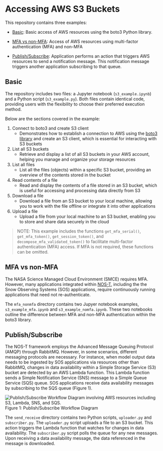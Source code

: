 # Accessing AWS S3 Buckets

This repository contains three examples: 

* [Basic](#basic): Basic access of AWS resources using the boto3 Python library.

* [MFA vs non-MFA](#mfa-vs-non-mfa): Access of AWS resources using multi-factor authentication (MFA) and non-MFA

* [Publish/Subscribe](#publishsubscribe): Application performs an action that triggers AWS resources to send a notification message. This notification message triggers another application subscribing to that queue.

## Basic

The repository includes two files: a Jupyter notebook (`s3_example.ipynb`) and a Python script (`s3_example.py`). Both files contain identical code, providing users with the flexibility to choose their preferred execution method.

Below are the sections covered in the example:

1. Connect to boto3 and create S3 client
    * Demonstrates how to establish a connection to AWS using the [boto3 library](https://boto3.amazonaws.com/v1/documentation/api/latest/index.html) and create an S3 client, which is essential for interacting with S3 buckets
1. List all S3 buckets
    * Retrieve and display a list of all S3 buckets in your AWS account, helping you manage and organize your storage resources
1. List all files
    * List all the files (objects) within a specific S3 bucket, providing an overview of the contents stored in the bucket
1. Read contents of a file
    * Read and display the contents of a file stored in an S3 bucket, which is useful for accessing and processing data directly from S3
1. Download a file
    * Download a file from an S3 bucket to your local machine, allowing you to work with the file offline or integrate it into other applications
1. Upload a file
    * Upload a file from your local machine to an S3 bucket, enabling you to store and share data securely in the cloud

> NOTE: This example includes the functions `get_mfa_serial()`, `get_mfa_token()`, `get_session_token()`, and `decompose_mfa_validated_token()` to facilitate multi-factor authentication (MFA) access. If MFA is not required, these functions can be omitted.

## MFA vs non-MFA

The NASA Science Managed Cloud Environment (SMCE) requires MFA. However, many applications integrated within [NOS-T](https://github.com/code-lab-org/nost-tools), including the the Snow Observing Systems (SOS) applications, require continuously running applications that need not re-authenticate.

The `mfa_nonmfa` directory contains two Jupyer notebook examples, `s3_example_mfa.ipynb` and `s3_example_nomfa.ipynb`. These two notebooks outline the difference between MFA and non-MFA authentication within the boto3 library.

## Publish/Subscribe

The NOS-T framework employs the Advanced Message Queuing Protocol (AMQP) through RabbitMQ. However, in some scenarios, different messaging protocols are necessary. For instance, when model output data needs to be ingested by SOS applications via resources other than RabbitMQ, changes in data availability within a Simple Storage Service (S3) bucket are detected by an AWS Lambda function. This Lambda function sends a Simple Notification Service (SNS) message to a Simple Queue Service (SQS) queue. SOS applications receive data availability messages by subscribing to the SQS queue (Figure 1).

<img src="https://docs.google.com/drawings/d/e/2PACX-1vTmZIFYDTr8kw22hmZzo7mpdfYMv_oKMk9DdagOu0ESL11nvcv374iLfNZTaMVI7LT1iGR6EyGKiY7A/pub?w=1318&amp;h=764" alt="Publish/Subscribe Workflow Diagram involving AWS resources including S3, Lambda, SNS, and SQS.">
<figcaption>Figure 1: Publish/Subscribe Workflow Diagram</figcaption>

The `send_receive` directory contains two Python scripts, `uploader.py` and `subscriber.py`. The `uploader.py` script uploads a file to an S3 bucket. This action triggers the Lambda function that watches for changes in data availability. The `subscriber.py` script polls the queue for any new messages. Upon receiving a data availability message, the data referenced in the message is downloaded.